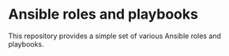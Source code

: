 # Ansible roles and playbooks
This repository provides a simple set of various Ansible roles and playbooks.

